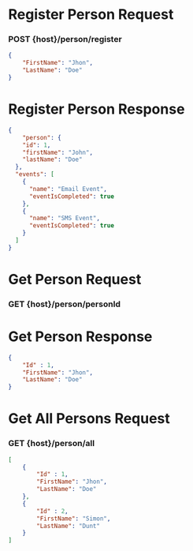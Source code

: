 # Register Person Request
### POST {host}/person/register

```json
{
    "FirstName": "Jhon",
    "LastName": "Doe"
}
```

# Register Person Response
```json
{
    "person": {
    "id": 1,
    "firstName": "John",
    "lastName": "Doe"
  },
  "events": [
    {
      "name": "Email Event",
      "eventIsCompleted": true
    },
    {
      "name": "SMS Event",
      "eventIsCompleted": true
    }
  ]
}
```

# Get Person Request
### GET {host}/person/personId


# Get Person Response
```json
{
    "Id" : 1,
    "FirstName": "Jhon",
    "LastName": "Doe"
}
```

# Get All Persons Request
### GET {host}/person/all

```json
[
    {
        "Id" : 1,
        "FirstName": "Jhon",
        "LastName": "Doe"
    },
    {
        "Id" : 2,
        "FirstName": "Simon",
        "LastName": "Dunt"
    }
]
```